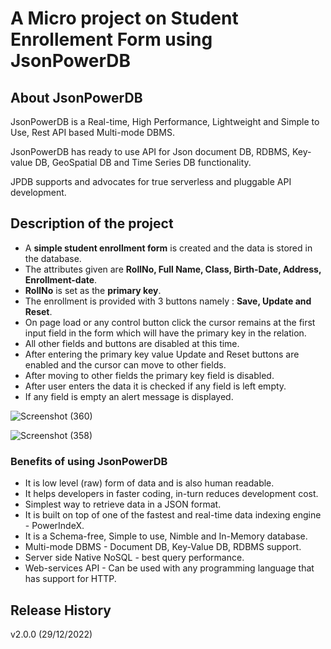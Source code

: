 

 # A Micro project on Student Enrollement Form using JsonPowerDB


## About JsonPowerDB 

JsonPowerDB is a Real-time, High Performance, Lightweight and Simple to Use, Rest API based Multi-mode DBMS.    

JsonPowerDB has ready to use API for Json document DB, RDBMS, Key-value DB, GeoSpatial DB and Time Series DB functionality.     

JPDB supports and advocates for true serverless and pluggable API development.   





## Description of the project   


* A **simple student enrollment form** is created and the data is stored in the database.
* The attributes given are **RollNo, Full Name, Class, Birth-Date, Address, Enrollment-date**.
* **RollNo** is set as the **primary key**.
* The enrollment is provided with 3 buttons namely : **Save, Update and Reset**.
* On page load or any control button click the cursor remains at the first input field in the form which will have the primary key in the relation. 
* All other fields and buttons are disabled at this time.
* After entering the primary key value Update and Reset buttons are enabled and the cursor can move to other fields.
* After moving to other fields the primary key field is disabled.
* After user enters the data it is checked if any field is left empty.
* If any field is empty an alert message is displayed.



![Screenshot (360)](https://user-images.githubusercontent.com/95097643/209860085-7b69dfd0-4543-49a9-afb3-f640ce78cf99.png)     



![Screenshot (358)](https://user-images.githubusercontent.com/95097643/209856046-84e4cb58-74d5-4e23-9fe7-50caed319a1a.png)



### Benefits of using JsonPowerDB

* It is low level (raw) form of data and is also human readable.
* It helps developers in faster coding, in-turn reduces development cost.
* Simplest way to retrieve data in a JSON format.
* It is built on top of one of the fastest and real-time data indexing engine - PowerIndeX.
* It is a Schema-free, Simple to use, Nimble and In-Memory database.
* Multi-mode DBMS - Document DB, Key-Value DB, RDBMS support.
* Server side Native NoSQL - best query performance.
* Web-services API - Can be used with any programming language that has support for HTTP.

## Release History
v2.0.0 (29/12/2022)
